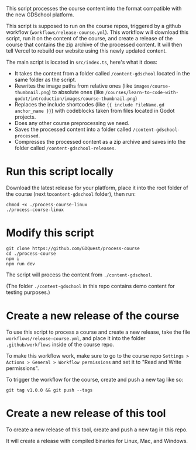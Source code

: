 This script processes the course content into the format compatible with the new GDSchool platform.

This script is supposed to run on the course repos, triggered by a github workflow (`workflows/release-course.yml`). This workflow will download this script, run it on the content of the course, and create a release of the course that contains the zip archive of the processed content. It will then tell Vercel to rebuild our website using this newly updated content.

The main script is located in `src/index.ts`, here's what it does:
- It takes the content from a folder called `/content-gdschool` located in the same folder as the script.
- Rewrites the image paths from relative ones (like `images/course-thumbnail.png`) to absolute ones (like `/courses/learn-to-code-with-godot/introduction/images/course-thumbnail.png`)
- Replaces the include shortcodes (like `{{ include FileName.gd anchor_name }}`) with codeblocks taken from files located in Godot projects.
- Does any other course preprocessing we need.
- Saves the processed content into a folder called `/content-gdschool-processed`.
- Compresses the processed content as a zip archive and saves into the folder called `/content-gdschool-releases`.

# Run this script locally
Download the latest release for your platform, place it into the root folder of the course (next to`content-gdschool` folder), then run:
```
chmod +x ./process-course-linux
./process-course-linux
```

# Modify this script
```
git clone https://github.com/GDQuest/process-course
cd ./process-course
npm i
npm run dev
```
The script will process the content from `./content-gdschool`.

(The folder `./content-gdschool` in this repo contains demo content for testing purposes.)

# Create a new release of the course
To use this script to process a course and create a new release, take the file `workflows/release-course.yml`, and place it into the folder `.github/workflows` inside of the course repo.

To make this workflow work, make sure to go to the course repo `Settings > Actions > General > Workflow permissions` and set it to "Read and Write permissions".

To trigger the workflow for the course, create and push a new tag like so:
```
git tag v1.0.0 && git push --tags
```

# Create a new release of this tool
To create a new release of this tool, create and push a new tag in this repo.

It will create a release with compiled binaries for Linux, Mac, and Windows.